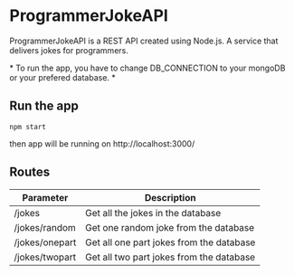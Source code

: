 # ProgrammerJokeAPI
ProgrammerJokeAPI is a REST API created using Node.js. A service that delivers jokes for programmers.

\* To run the app, you have to change DB_CONNECTION to your mongoDB or your prefered database. *

## Run the app

    npm start
then app will be running on http://localhost:3000/

## Routes
| Parameter | Description |
| --- | --- |
| /jokes | Get all the jokes in the database |
| /jokes/random | Get one random joke from the database |
| /jokes/onepart | Get all one part jokes from the database |
| /jokes/twopart | Get all two part jokes from the database |
